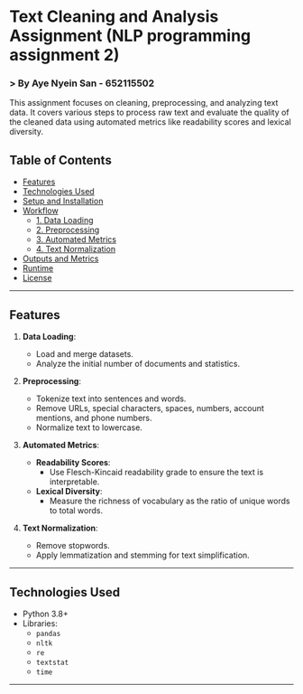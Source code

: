 # Text Cleaning and Analysis Assignment (NLP programming assignment 2)

### > By Aye Nyein San - 652115502

This assignment focuses on cleaning, preprocessing, and analyzing text data. It covers various steps to process raw text and evaluate the quality of the cleaned data using automated metrics like readability scores and lexical diversity.

## Table of Contents
- [Features](#features)
- [Technologies Used](#technologies-used)
- [Setup and Installation](#setup-and-installation)
- [Workflow](#workflow)
  - [1. Data Loading](#1-data-loading)
  - [2. Preprocessing](#2-preprocessing)
  - [3. Automated Metrics](#3-automated-metrics)
  - [4. Text Normalization](#4-text-normalization)
- [Outputs and Metrics](#outputs-and-metrics)
- [Runtime](#runtime)
- [License](#license)

---

## Features
1. **Data Loading**:
   - Load and merge datasets.
   - Analyze the initial number of documents and statistics.

2. **Preprocessing**:
   - Tokenize text into sentences and words.
   - Remove URLs, special characters, spaces, numbers, account mentions, and phone numbers.
   - Normalize text to lowercase.

3. **Automated Metrics**:
   - **Readability Scores**:
     - Use Flesch-Kincaid readability grade to ensure the text is interpretable.
   - **Lexical Diversity**:
     - Measure the richness of vocabulary as the ratio of unique words to total words.

4. **Text Normalization**:
   - Remove stopwords.
   - Apply lemmatization and stemming for text simplification.

---

## Technologies Used
- Python 3.8+
- Libraries: 
  - `pandas`
  - `nltk`
  - `re`
  - `textstat`
  - `time`

---


